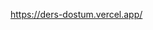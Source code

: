 https://ders-dostum.vercel.app/


<!-- Bu görevi tamamlamak için yapmanız gereken üç şey var. Bunların ne olduğunu bulmak burada aşılması gereken ana zorluklardan biridir, bu yüzden düşünmek için kendinize biraz zaman verin. Hala takıldıysanız, başka bir ipucu için 50. satıra ilerleyin (spoiler uyarısı).
















































Bunlar üç görevden oluşuyor:

    1. Kullanıcının kartı çevirmek isteyip istemediğini yansıtan yeni bir state ya da mevcut flashCard state'inde bir özellik oluşturun.

    2. Bu state'i güncelleyen bir onClick olay işleyicisi oluşturun.

    3. Geçerli state değerine bağlı olarak div'e "flipped" class'ını uygulamak veya uygulamamak için koşullu mantık kullanın.


Hala takıldınız mı? Başka bir ipucu için 100. satıra ilerleyin (spoiler uyarısı)








































Kartın yalnızca iki şekilde olabileceğinden (çevrilmiş ya da çevrilmemiş), state'i boolean bir değer haline getirebilir ve olay işleyicisi bu değeri ileri geri çevirebilir. Koşullu mantığınızla, mevcut state değerinin true ya da false olup olmadığını kontrol etmeniz ve buna göre "flipped" class'ını uygulamanız ya da uygulamamanız yeterlidir.
 -->
